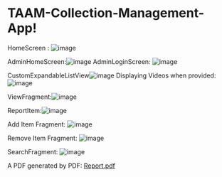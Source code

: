 # TAAM-Collection-Management-App! 

HomeScreen : ![image](https://github.com/user-attachments/assets/6bfc5093-e9b9-4381-8038-efd88059e4d7)


AdminHomeScreen:![image](https://github.com/user-attachments/assets/c974371e-f2f8-4e62-905b-4b945a2d8ae1)
AdminLoginScreen: ![image](https://github.com/user-attachments/assets/282442f8-4719-478a-9b59-59446f2a62a3)

CustomExpandableListView![image](https://github.com/user-attachments/assets/b89beaba-efcb-4c27-8b27-93fa537901c6)
Displaying Videos when provided: ![image](https://github.com/user-attachments/assets/8002dc60-f44a-4425-83f5-4747b60a989a)


ViewFragment:![image](https://github.com/user-attachments/assets/53f9cb4a-3069-4eaf-ae29-65a2ba7471c4)

ReportItem:![image](https://github.com/user-attachments/assets/1ad1d6aa-ff1c-4331-96b1-d632239edfee)

Add Item Fragment: ![image](https://github.com/user-attachments/assets/924aeb56-2cc9-4849-8f1b-afa0ab62e45d)

Remove Item Fragment: ![image](https://github.com/user-attachments/assets/057e62af-25e6-4874-87be-b798a2fdf264)

SearchFragment: ![image](https://github.com/user-attachments/assets/6bf554ee-cda2-43ca-83b4-7611df611f65)

A PDF generated by PDF: [Report.pdf](https://github.com/user-attachments/files/16537191/Report.pdf)
